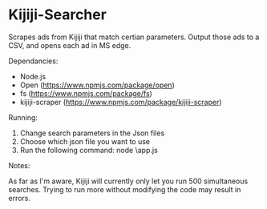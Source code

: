 # Kijiji-Searcher
Scrapes ads from Kijiji that match certian parameters. Output those ads to a CSV, and opens each ad in MS edge.

Dependancies:

  - Node.js
  - Open (https://www.npmjs.com/package/open)
  - fs (https://www.npmjs.com/package/fs)
  - kijiji-scraper (https://www.npmjs.com/package/kijiji-scraper)

Running:

  1. Change search parameters in the Json files
  2. Choose which json file you want to use
  3. Run the following command: node <path to script>\app.js
  
Notes:

As far as I'm aware, Kijiji will currently only let you run 500 simultaneous searches. Trying to run more without modifying the code may result in errors.
